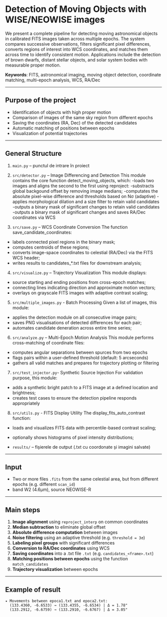 # Detection of Moving Objects with WISE/NEOWISE images

We present a complete pipeline for detecting moving astronomical objects in calibrated FITS images taken across multiple epochs. The system compares successive observations, filters significant pixel differences, converts regions of interest into WCS coordinates, and matches them across time to identify consistent motion. Applications include the detection of brown dwarfs, distant stellar objects, and solar system bodies with measurable proper motion.

**Keywords**: FITS, astronomical imaging, moving object detection, coordinate matching, multi-epoch analysis, WCS, RA/Dec

---

## Purpose of the project

- Identification of objects with high proper motion
- Comparison of images of the same sky region from different epochs
- Saving the coordinates (RA, Dec) of the detected candidates
- Automatic matching of positions between epochs
- Visualization of potential trajectories

---

## General Structure

1. `main.py` – punctul de intrare în proiect
  
2. `src/detector.py` – Image Differencing and Detection
  This module contains the core function detect_moving_objects, which:
  -loads two images and aligns the second to the first using reproject:
  -substracts global backgound offset by removing image medians;
  -computates the absolute pixel-wise difference and thresholds based on Nσ (adaptive)
  -applies morphological dilation and a size filter to retain valid candidates
  -outputs a binary mask of significant changes to retain valid candidates
  -outputs a binary mask of significant changes and saves RA/Dec coordinates via WCS
  
3. `src/save.py` – WCS Coordinate Conversion
 The function save_candidate_coordinates:
  - labels connected pixel regions in the binary mask;
  - computes centroids of these regions;
  - converts image-space coordinates to celestial (RA/Dec) via the FITS WCS header;
  - writes results to candidates_*.txt files for downstream analysis;
  
4. `src/visualize.py` – Trajectory Visualization
  This module displays:
  - source starting and ending positions from cross-epoch matches;
  - connecting lines indicating direction and approximate motion vectors;
  - overlays on grayscale FITS images with adaptive contrast scaling;
  
5. `src/multiple_images.py` - Batch Processing
  Given a list of images, this module:
  - applies the detection module on all consecutive image pairs;
  - saves PNG visualisations of detected differences for each pair;
  - automates candidate deneration across entire time series;
  
6. `src/analyze.py` – Multi-Epoch Motion Analysis
  This module performs cross-matching of coordinate files:
  - computes angular separations between spurces from two epochs
  - flags pairs within a user-defined threshold (default: 5 arcseconds)
  - gathers all valid matches and prepares for trajectory plotting or filtering
  
7. `src/test_injector.py`- Synthetic Source Injection
  For validation purpose, this module:
  - adds a synthetic bright patch to a FITS image at a defined location and brightness;
  - creates test cases to ensure the detection pipeline responds appropriately

8. `src/utils.py` - FITS Display Utility
  The display_fits_auto_contrast function:
  - loads and visualizes FITS data with percentile-based contrast scaling;
  - optionally shows histograms of pixel intensity distributions;
  
- `results/` – fișierele de output (.txt cu coordonate și imagini salvate)

---

## Input

- Two or more files `.fits` from the same celestial area, but from different epochs (e.g. different `scan_id`)
- band W2 (4.6μm), source NEOWISE-R

---

## Main steps

1. **Image alignment** using `reproject_interp` on common coordinates
2. **Median subtraction** to eliminate global offset
3. **Absolute difference computation** between images
4. **Noise filtering** using an adaptive threshold (e.g. `threshold = 3σ`)
5. **Labeling pixel groups** with significant differences
6. **Conversion to RA/Dec coordinates** using WCS
7. **Saving coordinates** into a .txt file `.txt` (e.g. `candidates_<frame>.txt`)
8. **Matching positions between epochs** using the function `match_candidates`
9. **Trajectory visualization** between epochs

---

## Example of result

```text
✦ Movements between epoca1.txt and epoca2.txt:
  (133.4360, -6.6533) → (133.4355, -6.6534) | Δ = 1.78"
  (133.2912, -6.6759) → (133.2910, -6.6767) | Δ = 3.05"







